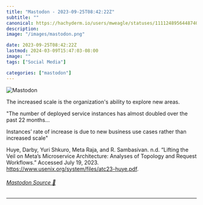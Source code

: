 ```yaml
---
title: "Mastodon - 2023-09-25T08:42:22Z"
subtitle: ""
canonical: https://hachyderm.io/users/mweagle/statuses/111124895644874086
description:
image: "/images/mastodon.png"

date: 2023-09-25T08:42:22Z
lastmod: 2024-03-09T15:47:03-08:00
image: ""
tags: ["Social Media"]

categories: ["mastodon"]
---
```

![Mastodon](/images/mastodon.png)

<p>The increased scale is the organization&#39;s ability to explore new areas.</p><p>&quot;The number of deployed service  instances has almost doubled over the past 22 months...</p><p>Instances’ rate of increase is due to new business use cases rather than increased scale&quot;</p><p>Huye, Darby, Yuri Shkuro, Meta Raja, and R. Sambasivan. n.d. “Lifting the Veil on Meta’s Microservice Architecture: Analyses of Topology and Request Workflows.” Accessed July 19, 2023. <a href="https://www.usenix.org/system/files/atc23-huye.pdf" target="_blank" rel="nofollow noopener noreferrer" translate="no"><span class="invisible">https://www.</span><span class="ellipsis">usenix.org/system/files/atc23-</span><span class="invisible">huye.pdf</span></a>.</p>


###### [Mastodon Source 🐘](https://hachyderm.io/@mweagle/111124895644874086)

___
